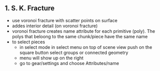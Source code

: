 ## 1. S. K. Fracture
- use voronoi fracture with scatter points on surface
- addes interior detail (on voronoi fracture)
- voronoi fracture creates name attribute for each primitive (poly). The polys that beloong to the same chunk/piece have the same name
- to select pieces
  - in select mode in  select menu on top of scene view push on the square button select groups or connected geometry
  - menu will show up on the right
  - go to gear/settings and choose Attributes/name
  
